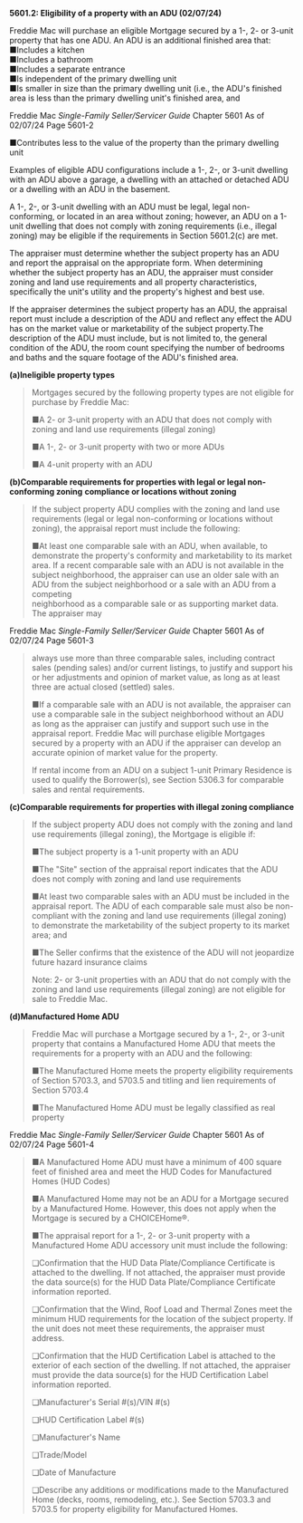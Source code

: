 **5601.2: Eligibility of a property with an ADU (02/07/24)**

Freddie Mac will purchase an eligible Mortgage secured by a 1-, 2- or
3-unit property that has one ADU. An ADU is an additional finished area
that:\
■Includes a kitchen\
■Includes a bathroom\
■Includes a separate entrance\
■Is independent of the primary dwelling unit\
■Is smaller in size than the primary dwelling unit (i.e., the ADU's
finished area is less than the primary dwelling unit's finished area,
and

Freddie Mac *Single-Family Seller/Servicer Guide* Chapter 5601 As of
02/07/24 Page 5601-2

■Contributes less to the value of the property than the primary dwelling
unit

Examples of eligible ADU configurations include a 1-, 2-, or 3-unit
dwelling with an ADU above a garage, a dwelling with an attached or
detached ADU or a dwelling with an ADU in the basement.

A 1-, 2-, or 3-unit dwelling with an ADU must be legal, legal
non-conforming, or located in an area without zoning; however, an ADU on
a 1-unit dwelling that does not comply with zoning requirements (i.e.,
illegal zoning) may be eligible if the requirements in Section 5601.2(c)
are met.

The appraiser must determine whether the subject property has an ADU and
report the appraisal on the appropriate form. When determining whether
the subject property has an ADU, the appraiser must consider zoning and
land use requirements and all property characteristics, specifically the
unit's utility and the property's highest and best use.

If the appraiser determines the subject property has an ADU, the
appraisal report must include a description of the ADU and reflect any
effect the ADU has on the market value or marketability of the subject
property.The description of the ADU must include, but is not limited to,
the general condition of the ADU, the room count specifying the number
of bedrooms and baths and the square footage of the ADU's finished area.

**(a)Ineligible property types**

> Mortgages secured by the following property types are not eligible for
> purchase by Freddie Mac:
>
> ■A 2- or 3-unit property with an ADU that does not comply with zoning
> and land use requirements (illegal zoning)
>
> ■A 1-, 2- or 3-unit property with two or more ADUs
>
> ■A 4-unit property with an ADU

**(b)Comparable requirements for properties with legal or legal
non-conforming zoning** **compliance or locations without zoning**

> If the subject property ADU complies with the zoning and land use
> requirements (legal or legal non-conforming or locations without
> zoning), the appraisal report must include the following:
>
> ■At least one comparable sale with an ADU, when available, to
> demonstrate the property's conformity and marketability to its market
> area. If a recent comparable sale with an ADU is not available in the
> subject neighborhood, the appraiser can use an older sale with an ADU
> from the subject neighborhood or a sale with an ADU from a competing\
> neighborhood as a comparable sale or as supporting market data. The
> appraiser may

Freddie Mac *Single-Family Seller/Servicer Guide* Chapter 5601 As of
02/07/24 Page 5601-3

> always use more than three comparable sales, including contract sales
> (pending sales) and/or current listings, to justify and support his or
> her adjustments and opinion of market value, as long as at least three
> are actual closed (settled) sales.
>
> ■If a comparable sale with an ADU is not available, the appraiser can
> use a comparable sale in the subject neighborhood without an ADU as
> long as the appraiser can justify and support such use in the
> appraisal report. Freddie Mac will purchase eligible Mortgages secured
> by a property with an ADU if the appraiser can develop an accurate
> opinion of market value for the property.
>
> If rental income from an ADU on a subject 1-unit Primary Residence is
> used to qualify the Borrower(s), see Section 5306.3 for comparable
> sales and rental requirements.

**(c)Comparable requirements for properties with illegal zoning
compliance**

> If the subject property ADU does not comply with the zoning and land
> use requirements (illegal zoning), the Mortgage is eligible if:
>
> ■The subject property is a 1-unit property with an ADU
>
> ■The "Site" section of the appraisal report indicates that the ADU
> does not comply with zoning and land use requirements
>
> ■At least two comparable sales with an ADU must be included in the
> appraisal report. The ADU of each comparable sale must also be
> non-compliant with the zoning and land use requirements (illegal
> zoning) to demonstrate the marketability of the subject property to
> its market area; and
>
> ■The Seller confirms that the existence of the ADU will not jeopardize
> future hazard insurance claims
>
> Note: 2- or 3-unit properties with an ADU that do not comply with the
> zoning and land use requirements (illegal zoning) are not eligible for
> sale to Freddie Mac.

**(d)Manufactured Home ADU**

> Freddie Mac will purchase a Mortgage secured by a 1-, 2-, or 3-unit
> property that contains a Manufactured Home ADU that meets the
> requirements for a property with an ADU and the following:
>
> ■The Manufactured Home meets the property eligibility requirements of
> Section 5703.3, and 5703.5 and titling and lien requirements of
> Section 5703.4
>
> ■The Manufactured Home ADU must be legally classified as real property

Freddie Mac *Single-Family Seller/Servicer Guide* Chapter 5601 As of
02/07/24 Page 5601-4

> ■A Manufactured Home ADU must have a minimum of 400 square feet of
> finished area and meet the HUD Codes for Manufactured Homes (HUD
> Codes)
>
> ■A Manufactured Home may not be an ADU for a Mortgage secured by a
> Manufactured Home. However, this does not apply when the Mortgage is
> secured by a CHOICEHome®.
>
> ■The appraisal report for a 1-, 2- or 3-unit property with a
> Manufactured Home ADU accessory unit must include the following:
>
> ❑Confirmation that the HUD Data Plate/Compliance Certificate is
> attached to the dwelling. If not attached, the appraiser must provide
> the data source(s) for the HUD Data Plate/Compliance Certificate
> information reported.
>
> ❑Confirmation that the Wind, Roof Load and Thermal Zones meet the
> minimum HUD requirements for the location of the subject property. If
> the unit does not meet these requirements, the appraiser must address.
>
> ❑Confirmation that the HUD Certification Label is attached to the
> exterior of each section of the dwelling. If not attached, the
> appraiser must provide the data source(s) for the HUD Certification
> Label information reported.
>
> ❑Manufacturer's Serial #(s)/VIN #(s)
>
> ❑HUD Certification Label #(s)
>
> ❑Manufacturer's Name
>
> ❑Trade/Model
>
> ❑Date of Manufacture
>
> ❑Describe any additions or modifications made to the Manufactured Home
> (decks, rooms, remodeling, etc.). See Section 5703.3 and 5703.5 for
> property eligibility for Manufactured Homes.